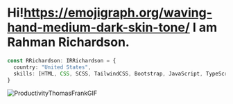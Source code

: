 # Hi!https://emojigraph.org/waving-hand-medium-dark-skin-tone/ I am Rahman Richardson.

```typescript
const RRichardson: IRRichardson = {
  country: "United States",
  skills: [HTML, CSS, SCSS, TailwindCSS, Bootstrap, JavaScript, TypeScript, ReactJS, NextJS, GatsbyJS, NodeJS, ExpressJS, NoSQL, Redis, Headless CMS, Algolia, ...etcTechs]
}
```

![ProductivityThomasFrankGIF](https://github.com/rahman-richardson/rahman-richardson/assets/102418018/0202d815-020b-4261-a713-d71fe001699d)
